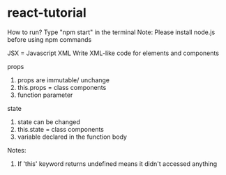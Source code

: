 # react-tutorial

How to run?
Type "npm start" in the terminal
Note: Please install node.js before using npm commands

JSX = Javascript XML
Write XML-like code for elements and components
 
props
1. props are immutable/ unchange
2. this.props = class components
3. function parameter

state
1. state can be changed
2. this.state = class components
3. variable declared in the function body

Notes:
1. If 'this' keyword returns undefined means it didn't accessed anything